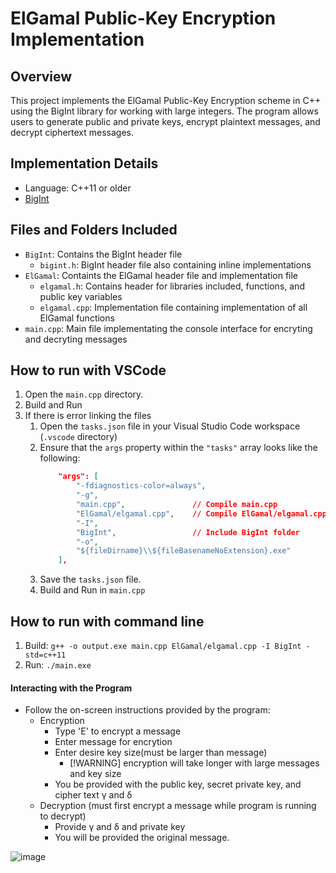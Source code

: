# ElGamal Public-Key Encryption Implementation

## Overview
This project implements the ElGamal Public-Key Encryption scheme in C++ using the BigInt library for working with large integers. The program allows users to generate public and private keys, encrypt plaintext messages, and decrypt ciphertext messages.

## Implementation Details
- Language: C++11 or older
- [BigInt](https://docs.github.com/en/get-started/writing-on-github/getting-started-with-writing-and-formatting-on-github/basic-writing-and-formatting-syntax)


## Files and Folders Included
- `BigInt`: Contains the BigInt header file
    - `bigint.h`: BigInt header file also containing inline implementations 
- `ElGamal`: Containts the ElGamal header file and implementation file
    - `elgamal.h`: Contains header for libraries included, functions, and public key variables
    - `elgamal.cpp`: Implementation file containing implementation of all ElGamal functions
- `main.cpp`: Main file implementating the console interface for encryting and decryting messages
  
## How to run with VSCode
1. Open the `main.cpp` directory.
2. Build and Run
3. If there is error linking the files
    1. Open the `tasks.json` file in your Visual Studio Code workspace (`.vscode` directory)
    2. Ensure that the `args` property within the `"tasks"` array looks like the following:
        ```json
            "args": [
                "-fdiagnostics-color=always",
                "-g",
                "main.cpp",               // Compile main.cpp
                "ElGamal/elgamal.cpp",    // Compile ElGamal/elgamal.cpp
                "-I",
                "BigInt",                 // Include BigInt folder
                "-o",
                "${fileDirname}\\${fileBasenameNoExtension}.exe"
            ],
        ```
    3. Save the `tasks.json` file.
    4. Build and Run in `main.cpp`

## How to run with command line
1. Build: `g++ -o output.exe main.cpp ElGamal/elgamal.cpp -I BigInt -std=c++11`
2. Run: `./main.exe`

#### Interacting with the Program
- Follow the on-screen instructions provided by the program:
    - Encryption
      - Type 'E' to encrypt a message
      - Enter message for encrytion
      - Enter desire key size(must be larger than message)
        -  [!WARNING] encryption will take longer with large messages and key size
      - You be provided with the public key, secret private key, and cipher text γ and δ 
    - Decryption (must first encrypt a message while program is running to decrypt)
      - Provide γ and δ and private key
      - You will be provided the original message.
  
![image](https://github.com/shwaygrr/elgamal/assets/122495108/3623f42f-978d-48d8-adc1-f2b23a62c20a)
